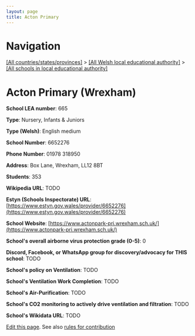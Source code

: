 ```yaml
---
layout: page
title: Acton Primary
---
```

# Navigation

[[All countries/states/provinces]](../../..) > [[All Welsh local educational authority]](../..) > [[All schools in local educational authority]](..)

# Acton Primary (Wrexham)

**School LEA number**: 665

**Type**: Nursery, Infants & Juniors

**Type (Welsh)**: English medium

**School Number**: 6652276

**Phone Number**: 01978 318950

**Address**: Box Lane, Wrexham, LL12 8BT

**Students**: 353

**Wikipedia URL**: TODO

**Estyn (Schools Inspectorate) URL**: [https://www.estyn.gov.wales/provider/6652276](https://www.estyn.gov.wales/provider/6652276)

**School Website**: [https://www.actonpark-pri.wrexham.sch.uk/](https://www.actonpark-pri.wrexham.sch.uk/)

**School's overall airborne virus protection grade (0-5)**: 0

**Discord, Facebook, or WhatsApp group for discovery/advocacy for THIS school**: TODO

**School's policy on Ventilation**: TODO

**School's Ventilation Work Completion**: TODO

**School's Air-Purification**: TODO

**School's CO2 monitoring to actively drive ventilation and filtration**: TODO

**School's Wikidata URL**: TODO




[Edit this page](https://github.com/ventilate-schools/Wales/edit/prif/./Wrexham/Acton_Primary.md). See also [rules for contribution](../../../contribution-rules/)